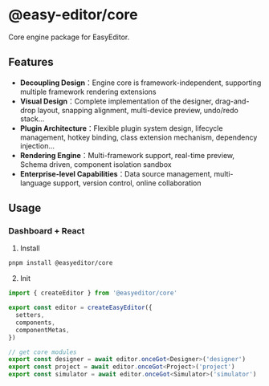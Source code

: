 # @easy-editor/core

Core engine package for EasyEditor.

## Features

- **Decoupling Design**：Engine core is framework-independent, supporting multiple framework rendering extensions
- **Visual Design**：Complete implementation of the designer, drag-and-drop layout, snapping alignment, multi-device preview, undo/redo stack...
- **Plugin Architecture**：Flexible plugin system design, lifecycle management, hotkey binding, class extension mechanism, dependency injection...
- **Rendering Engine**：Multi-framework support, real-time preview, Schema driven, component isolation sandbox
- **Enterprise-level Capabilities**：Data source management, multi-language support, version control, online collaboration

## Usage

### Dashboard + React

1. Install

```bash
pnpm install @easyeditor/core
```

2. Init

```ts
import { createEditor } from '@easyeditor/core'

export const editor = createEasyEditor({
  setters,
  components,
  componentMetas,
})

// get core modules
export const designer = await editor.onceGot<Designer>('designer')
export const project = await editor.onceGot<Project>('project')
export const simulator = await editor.onceGot<Simulator>('simulator')
```
